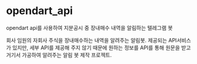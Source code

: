# opendart_api
opendart api를 사용하여 지분공시 중 장내매수 내역을 알림하는 텔레그램 봇

회사 임원의 자회사 주식을 장내매수하는 내역을 알려주는 알림봇. 제공되는 API서비스가 있지만, 세부 API를 제공해 주지 않기 때문에 원하는 정보를 API를 통해 원문을 받고 거기서 가공하여 알려주는 알림 봇 제작 프로젝트.
